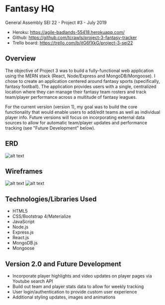 # Fantasy HQ

General Assembly SEI 22 - Project #3 - July 2019
  * Heroku: https://agile-badlands-55418.herokuapp.com/
  * Github: https://github.com/tcrawls/project-3-fantasy-tracker
  * Trello board: https://trello.com/b/jtG6fXkG/project-3-sei22
  

## Overview

The objective of Project 3 was to build a fully-functional web application using the MERN stack (React, Node/Express and MongoDB/Mongoose). I chose to create an application centered around fantasy sports (specifically, fantasy football). The application provides users with a single, centralized location where they can manage their fantasy team rosters and track team/player performance across a multitude of fantasy leagues. 

For the current version (version 1), my goal was to build the core functionality that would enable users to add/edit teams as well as individual player info. Future versions will focus on incorporating external data sources to allow for automatic team/player updates and performance tracking (see "Future Development" below).

## ERD

![alt text](https://drive.google.com/open?id=0B6vqeu7iFNpGeUhvUERTTklPQXFFTHBpcnNEOUlBbHpoUUl3 "ERD Screenshot")

## Wireframes

![alt text](https://drive.google.com/open?id=0B6vqeu7iFNpGcDVzdzhGZmU3RXZTSnhMLUJRMTZUdjFyRmpB "Wireframe-1 Screenshot")
![alt text](https://drive.google.com/open?id=0B6vqeu7iFNpGcjNuZGZLWlVYZnFfcjNDY0xzU0wwc2lLeGpN "Wireframe-2 Screenshot")


## Technologies/Libraries Used

  * HTML5
  * CSS/Bootstrap 4/Materialize
  * JavaScript
  * Node.js
  * Express.js
  * React.js
  * MongoDB.js
  * Mongoose

## Version 2.0 and Future Development

  * Incorporate player highlights and video updates on player pages via Youtube search API
  * Build out team and player stats data to allow for weekly tracking
  * User login/authentication to provide custom user experience
  * Additional styling updates, images and animations